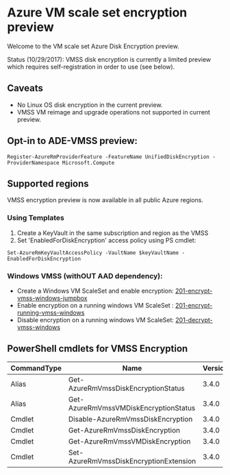# Azure VM scale set encryption preview

Welcome to the VM scale set Azure Disk Encryption preview.

Status (10/29/2017): VMSS disk encryption is currently a limited preview which requires self-registration in order to use (see below).

## Caveats
- No Linux OS disk encryption in the current preview.
- VMSS VM reimage and upgrade operations not supported in current preview.

## Opt-in to ADE-VMSS preview: 
```
Register-AzureRmProviderFeature -FeatureName UnifiedDiskEncryption -ProviderNamespace Microsoft.Compute  
```

## Supported regions
VMSS encryption preview is now available in all public Azure regions.

### Using Templates
1. Create a KeyVault in the same subscription and region as the VMSS
2. Set 'EnabledForDiskEncryption' access policy using PS cmdlet:
```
Set-AzureRmKeyVaultAccessPolicy -VaultName $keyVaultName -EnabledForDiskEncryption
```

### Windows VMSS (withOUT AAD dependency):
- Create a Windows VM ScaleSet and enable encryption: [201-encrypt-vmss-windows-jumpbox](https://github.com/SudhakaraReddyEvuri/azure-quickstart-templates/tree/suredd-vmss-test/201-encrypt-vmss-windows-jumpbox)
- Enable encryption on a running windows VM ScaleSet : [201-encrypt-running-vmss-windows](https://github.com/SudhakaraReddyEvuri/azure-quickstart-templates/tree/suredd-vmss-test/201-encrypt-running-vmss-windows)
- Disable encryption on a running windows VM ScaleSet: [201-decrypt-vmss-windows](https://github.com/SudhakaraReddyEvuri/azure-quickstart-templates/tree/suredd-vmss-test/201-decrypt-vmss-windows)

## PowerShell cmdlets for VMSS Encryption
|CommandType     |Name                                               |Version    |Source         |
|----------------|---------------------------------------------------|-----------|---------------|
|Alias           |Get-AzureRmVmssDiskEncryptionStatus                |3.4.0      |AzureRM.Compute|
|Alias           |Get-AzureRmVmssVMDiskEncryptionStatus              |3.4.0      |AzureRM.Compute|
|Cmdlet          |Disable-AzureRmVmssDiskEncryption                  |3.4.0      |AzureRM.Compute|
|Cmdlet          |Get-AzureRmVmssDiskEncryption                      |3.4.0      |AzureRM.Compute|
|Cmdlet          |Get-AzureRmVmssVMDiskEncryption                    |3.4.0      |AzureRM.Compute|
|Cmdlet          |Set-AzureRmVmssDiskEncryptionExtension             |3.4.0      |AzureRM.Compute|
